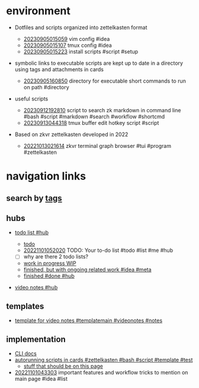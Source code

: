 # environment

- Dotfiles and scripts organized into zettelkasten format
  - [20230905015059](/zet/20230905015059/README.md) vim config #idea
  - [20230905015107](/zet/20230905015107/README.md) tmux config #idea
  - [20230905015223](/zet/20230905015223/README.md) install scripts #script #setup

- symbolic links to executable scripts are kept up to date in a directory using tags and attachments in cards
  - [20230905160850](/zet/20230905160850/README.md) directory for executable short commands to run on path #directory

- useful scripts
  - [20230912192810](/zet/20230912192810/README.md) script to search zk markdown in command line #bash #script #markdown #search #workflow #shortcmd
  - [20230913044318](/zet/20230913044318/README.md) tmux buffer edit hotkey script #script

- Based on zkvr zettelkasten developed in 2022
  - [20221013021614](/zet/20221013021614/README.md) zkvr terminal graph browser #tui #program #zettelkasten

# navigation links

## search by [tags](/tagindex/)

## hubs

- [todo list #hub](/zet/20221007044552/README.md)
  - [todo](/zet/20221003150098/README.md)
  - [20221101052020](/zet/20221101052020/README.md) TODO: Your to-do list #todo #list #me #hub
  - [ ] why are there 2 todo lists?
  - [work in progress WIP](/zet/20221008042814/README.md)
  - [finished, but with ongoing related work #idea #meta](/zet/20221014215609/README.md)
  - [finished #done #hub](/zet/20221009095853/README.md)


- [video notes #hub](/zet/20221006213953/README.md)

## templates

- [template for video notes #templatemain #videonotes #notes](/zet/20221031092923/README.md)

## implementation

- [CLI docs](/zet/20221006032546/README.md)
- [autorunning scripts in cards #zettelkasten #bash #script #template #test](/zet/20221008063052/README.md)
  - [stuff that should be on this page](/zet/20221009192000/README.md)
- [20221101043303](/zet/20221101043303/README.md) important features and workflow tricks to mention on main page #idea #list
